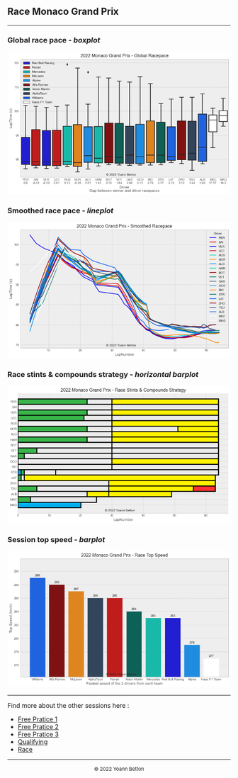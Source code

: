 ## Race Monaco Grand Prix

---

### Global race pace - *boxplot*

<img src="/output/2022-05-29_Monaco_Grand_Prix/global_racepace_white.png?raw=true"/>

### Smoothed race pace - *lineplot*

<img src="/output/2022-05-29_Monaco_Grand_Prix/smoothed_racepace_white.png?raw=true"/>

### Race stints & compounds strategy - *horizontal barplot*

<img src="/output/2022-05-29_Monaco_Grand_Prix/race_stints_compounds_stategy_white.png?raw=true"/>

### Session top speed - *barplot*

<img src="/output/2022-05-29_Monaco_Grand_Prix/topspeed_race_white.png?raw=true"/>

--- 

Find more about the other sessions here :
  - [Free Pratice 1](/page/FP1/2022-05-29_Monaco_Grand_Prix)  
  - [Free Pratice 2](/page/FP2/2022-05-29_Monaco_Grand_Prix) 
  - [Free Pratice 3](/page/FP3/2022-05-29_Monaco_Grand_Prix)
  - [Qualifying](/page/Qualifying/2022-05-29_Monaco_Grand_Prix) 
  - [Race](/page/Race/2022-05-29_Monaco_Grand_Prix)

---

<div style="text-align: center">
  <p style="font-size:11px">&copy; 2022 Yoann Betton</p>
</div>

<!-- ---

<p style="font-size:11px">Page generated from <a href="https://github.com/yoannbtn/yoannbtn.github.io">github.com/yoannbtn</a>.</p> -->